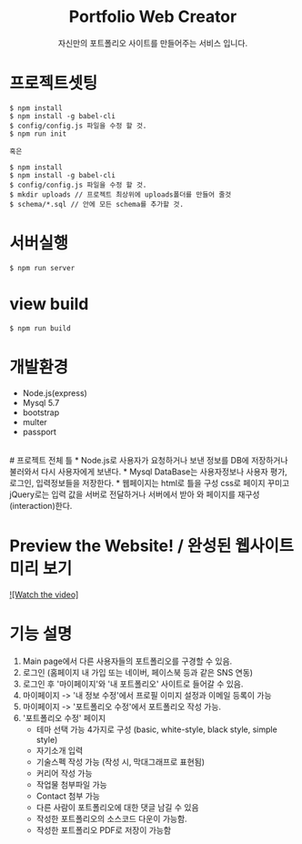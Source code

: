 <h1 align=center>Portfolio Web Creator</h1>
<p align=center>자신만의 포트폴리오 사이트를 만들어주는 서비스 입니다.</p>

# 프로젝트셋팅
    $ npm install
    $ npm install -g babel-cli
    $ config/config.js 파일을 수정 할 것.
    $ npm run init

    혹은
    
    $ npm install
    $ npm install -g babel-cli
    $ config/config.js 파일을 수정 할 것.
    $ mkdir uploads // 프로젝트 최상위에 uploads폴더를 만들어 줄것
    $ schema/*.sql // 안에 모든 schema를 추가할 것.

# 서버실행
    $ npm run server

# view build
    $ npm run build

# 개발환경
* Node.js(express)
* Mysql 5.7
* bootstrap
* multer
* passport



<br>
# 프로젝트 전체 틀
* Node.js로 사용자가 요청하거나 보낸 정보를 DB에 저장하거나 불러와서 다시 사용자에게 보낸다.
* Mysql DataBase는 사용자정보나 사용자 평가, 로그인, 입력정보들을 저장한다.
* 웹페이지는 html로 틀을 구성 css로 페이지 꾸미고 jQuery로는 입력 값을 서버로 전달하거나 서버에서 받아 와 페이지를 재구성(interaction)한다.
<br>

# Preview the Website! / 완성된 웹사이트 미리 보기

[![Watch the video]](https://www.youtube.com/embed/4cBB8imoPt4)
<br>


# 기능 설명
1. Main page에서 다른 사용자들의 포트폴리오를 구경할 수 있음.
2. 로그인 (홈페이지 내 가입 또는 네이버, 페이스북 등과 같은 SNS 연동)
3. 로그인 후 '마이페이지'와 '내 포트폴리오' 사이트로 들어갈 수 있음.
4. 마이페이지 -> '내 정보 수정'에서 프로필 이미지 설정과 이메일 등록이 가능
5. 마이페이지 -> '포트폴리오 수정'에서 포트폴리오 작성 가능. 
6. '포트폴리오 수정' 페이지
     - 테마 선택 가능 4가지로 구성 (basic, white-style, black style, simple style)
     - 자기소개 입력
     - 기술스펙 작성 가능 (작성 시, 막대그래프로 표현됨)
     - 커리어 작성 가능
     - 작업물 첨부파일 가능
     - Contact 첨부 가능
     - 다른 사람이 포트폴리오에 대한 댓글 남길 수 있음
     - 작성한 포트폴리오의 소스코드 다운이 가능함.
     - 작성한 포트폴리오 PDF로 저장이 가능함

<br>
